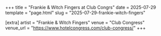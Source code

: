 +++
title = "Frankie & Witch Fingers at Club Congrs"
date = 2025-07-29
template = "page.html"
slug = "2025-07-29-frankie-witch-fingers"

[extra]
artist = "Frankie & Witch Fingers"
venue = "Club Congress"
venue_url = "https://www.hotelcongress.com/club-congress/"
+++
